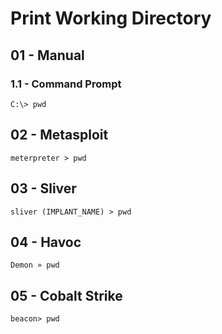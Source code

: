 # Print Working Directory

## 01 - Manual

### 1.1 - Command Prompt

`C:\> pwd`

## 02 - Metasploit

`meterpreter > pwd`

## 03 - Sliver

`sliver (IMPLANT_NAME) > pwd`

## 04 - Havoc

`Demon » pwd`

## 05 - Cobalt Strike

`beacon> pwd`